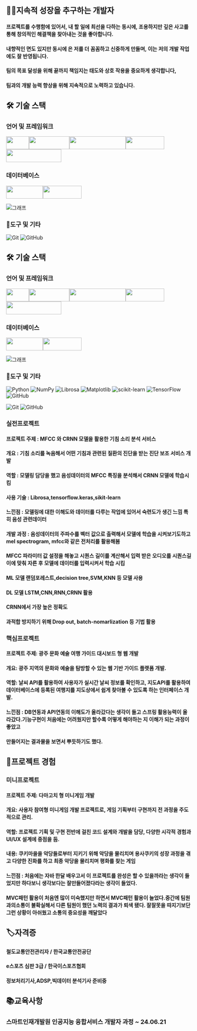 



## 👨‍💻지속적 성장을 추구하는 개발자
#### 프로젝트를 수행함에 있어서, 내 할 일에 최선을 다하는 동시에, 조용하지만 깊은 사고를 통해 창의적인 해결책을 찾아내는 것을 좋아합니다. 
#### 내향적인 면도 있지만 동시에 은 저를 더 꼼꼼하고 신중하게 만들며, 이는 저의 개발 작업에도 잘 반영됩니다.   
#### 팀의 목표 달성을 위해 끝까지 책임지는 태도와 상호 작용을 중요하게 생각합니다, 
#### 팀과의 개발 능력 향상을 위해 지속적으로 노력하고 있습니다.

## 🛠 기술 스택


### 언어 및 프레임워크

<img src="https://img.shields.io/badge/-Java-%23ED8B00?style=flat-square&logo=java&logoColor=white" width="62" height="35"><img src="https://img.shields.io/badge/-Spring-%236DB33F?style=flat-square&logo=spring&logoColor=white" width="110" height="35"><img src="https://img.shields.io/badge/-JavaScript-%23F7DF1E?style=flat-square&logo=javascript&logoColor=black" width="153" height="35"><img src="https://img.shields.io/badge/-React-%2361DAFB?style=flat-square&logo=react&logoColor=white" width="105" height="35"><img src="https://img.shields.io/badge/-TypeScript-%233178C6?style=flat-square&logo=typescript&logoColor=white" width="150" height="35">



### 데이터베이스

<img src="https://img.shields.io/badge/-Oracle-%23F80000?style=flat-square&logo=oracle&logoColor=white" width="100" height="35"><img src="https://img.shields.io/badge/-MySQL-%234479A1?style=flat-square&logo=mysql&logoColor=white" width="105" height="35">


![그래프](https://github.com/kinghoon/read-me/assets/104185588/0a7bfcbe-8561-4259-8723-a0e44558fe7c)


### 📌도구 및 기타

![Git](https://img.shields.io/badge/-Git-%23F05032?style=flat-square&logo=git&logoColor=white)
![GitHub](https://img.shields.io/badge/-GitHub-%23181717?style=flat-square&logo=github&logoColor=white)


## 🛠 기술 스택


### 언어 및 프레임워크

<img src="https://img.shields.io/badge/-Java-%23ED8B00?style=flat-square&logo=java&logoColor=white" width="62" height="35"><img src="https://img.shields.io/badge/-Spring-%236DB33F?style=flat-square&logo=spring&logoColor=white" width="110" height="35"><img src="https://img.shields.io/badge/-JavaScript-%23F7DF1E?style=flat-square&logo=javascript&logoColor=black" width="153" height="35"><img src="https://img.shields.io/badge/-React-%2361DAFB?style=flat-square&logo=react&logoColor=white" width="105" height="35"><img src="https://img.shields.io/badge/-TypeScript-%233178C6?style=flat-square&logo=typescript&logoColor=white" width="150" height="35">



### 데이터베이스

<img src="https://img.shields.io/badge/-Oracle-%23F80000?style=flat-square&logo=oracle&logoColor=white" width="100" height="35"><img src="https://img.shields.io/badge/-MySQL-%234479A1?style=flat-square&logo=mysql&logoColor=white" width="105" height="35">


![그래프](https://github.com/kinghoon/read-me/assets/104185588/0a7bfcbe-8561-4259-8723-a0e44558fe7c)


### 📌도구 및 기타
![Python](https://img.shields.io/badge/Python-3776AB?style=for-the-badge&logo=python&logoColor=white)
![NumPy](https://img.shields.io/badge/NumPy-013243?style=for-the-badge&logo=numpy&logoColor=white)
![Librosa](https://img.shields.io/badge/Librosa-FF6F61?style=for-the-badge&logo=librosa&logoColor=white)
![Matplotlib](https://img.shields.io/badge/Matplotlib-3776AB?style=for-the-badge&logo=matplotlib&logoColor=white)
![scikit-learn](https://img.shields.io/badge/scikit--learn-F7931E?style=for-the-badge&logo=scikit-learn&logoColor=white)
![TensorFlow](https://img.shields.io/badge/TensorFlow-FF6F00?style=for-the-badge&logo=tensorflow&logoColor=white)
![GitHub](https://img.shields.io/badge/GitHub-181717?style=for-the-badge&logo=github&logoColor=white)

![Git](https://img.shields.io/badge/-Git-%23F05032?style=flat-square&logo=git&logoColor=white)
![GitHub](https://img.shields.io/badge/-GitHub-%23181717?style=flat-square&logo=github&logoColor=white)
### 실전프로젝트
#### 프로젝트 주제 : MFCC 와 CRNN 모델을 활용한 기침 소리 분석 서비스 
#### 개요 : 기침 소리를 녹음해서 어떤 기침과 관련된 질환의 진단을 받는 진단 보조 서비스 개발
#### 역할 : 모델링 담당을 했고 음성데이터의 MFCC 특징을 분석해서 CRNN 모델에 학습시킴
#### 사용 기술 : Librosa,tensorflow.keras,sikit-learn
#### 느낀점 : 모델링에 대한 이해도와 데이터를 다루는 작업에 있어서 숙련도가 생긴 느낌 특히 음성 관련데이터 
#### 개발 과정 : 음성데이터의 주파수를 벡터 값으로 출력해서 모델에 학습을 시켜보기도하고 mel spectrogram, mfcc와 같은 전처리를 활용해봄 
#### MFCC 파라미터 값 설정을 해놓고 시퀀스 길이를 계산해서 입력 받은 오디오를 시퀀스길이에 맞춰 자른 후 모델에 데이터를 입력시켜서 학습 시킴 
####  ML 모델 랜덤포레스트,decision tree,SVM,KNN 등 모델 사용 
####  DL 모델 LSTM,CNN,RNN,CRNN 활용 
#### CRNN에서 가장 높은 정확도 
#### 과적합 방지하기 위해 Drop out, batch-nomarlization 등 기법 활용  

### 핵심프로젝트
#### 프로젝트 주제: 광주 문화 예술 여행 가이드 대시보드 형 웹 개발
#### 개요: 광주 지역의 문화와 예술을 탐방할 수 있는 웹 기반 가이드 플랫폼 개발.
#### 역할: 날씨 API를 활용하여 사용자가 실시간 날씨 정보를 확인하고, 지도API를 활용하여 데이터베이스에 등록된 여행지를 지도상에서 쉽게 찾아볼 수 있도록 하는 인터페이스 개발.

#### 느낀점 : DB연동과 API연동의 이해도가 올라갔다는 생각이 들고 스프링 활용능력이 올라갔다.기능구현이 처음에는 어려웠지만 할수록 어떻게 해야하는 지 이해가 되는 과정이 좋았고
#### 만들어지는 결과물을 보면서 뿌듯하기도 했다.


## 📃프로젝트 경험
### 미니프로젝트
#### 프로젝트 주제: 다마고치 형 미니게임 개발 
#### 개요: 사용자 참여형 미니게임 개발 프로젝트로, 게임 기획부터 구현까지 전 과정을 주도적으로 관리.
#### 역할: 프로젝트 기획 및 구현 전반에 걸친 코드 설계와 개발을 담당, 다양한 시각적 경험과 UI/UX 설계에 중점을 둠.   
#### 내용: 쿠키마을을 악당들로부터 지키기 위해 악당을 물리치며 용사쿠키의 성장 과정을 겪고 다양한 진화를 하고 최종 악당을 물리치며 평화를 찾는 게임 

#### 느낀점 : 처음에는 자바 한달 배우고서 이 프로젝트를 완성은 할 수 있을까라는 생각이 들었지만 하다보니 생각보다는 잘만들어졌다라는 생각이 들었다. 
#### MVC패턴 활용이 처음엔 많이 미숙했지만 하면서 MVC패턴 활용이 늘었다.중간에 팀원과의소통이 불확실해서 다른 팀원이 했던 노력의 결과가 퇴색 됐다. 잘잘못을 따지기보단 그런 상황이 아쉬웠고 소통의 중요성을 깨달았다  





## 🏷자격증


#### 철도교통안전관리자 / 한국교통안전공단
#### e스포츠 심판 3급 / 한국이스포츠협회

#### 정보처리기사,ADSP,빅데이터 분석기사 준비중

## 📚교육사항

### 스마트인재개발원 인공지능 융합서비스 개발자 과정 ~ 24.06.21






